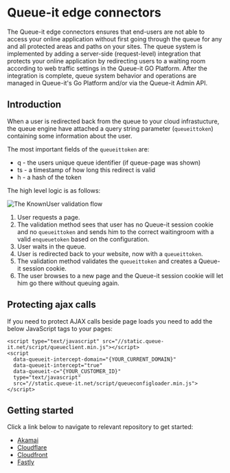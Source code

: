 # Queue-it edge connectors
The Queue-it edge connectors ensures that end-users are not able to access your online application without first going through the queue for any and all protected areas and paths on your sites. The queue system is implemented by adding a server-side (request-level) integration that protects your online application by redirecting users to a waiting room according to web traffic settings in the Queue-it GO Platform. After the integration is complete, queue system behavior and operations are managed in Queue-it's Go Platform and/or via the Queue-it Admin API.

## Introduction
When a user is redirected back from the queue to your cloud infrastucture, the queue engine have attached a query string parameter (`queueittoken`) containing some information about the user.

The most important fields of the `queueittoken` are:

 - q - the users unique queue identifier (if queue-page was shown)
 - ts - a timestamp of how long this redirect is valid
 - h - a hash of the token

The high level logic is as follows:

![The KnownUser validation flow](https://github.com/queueit/Documentation/blob/main/edge-connectors/connector-sequence-edge-v4.png)

 1. User requests a page.
 2. The validation method sees that user has no Queue-it session cookie and no `queueittoken` and sends him to the correct waitingroom with a valid `enqueuetoken` based on the configuration.
 3. User waits in the queue.
 4. User is redirected back to your website, now with a `queueittoken`.
 5. The validation method validates the `queueittoken` and creates a Queue-it session cookie.
 6. The user browses to a new page and the Queue-it session cookie will let him go there without queuing again.

## Protecting ajax calls
If you need to protect AJAX calls beside page loads you need to add the below JavaScript tags to your pages:
```
<script type="text/javascript" src="//static.queue-it.net/script/queueclient.min.js"></script>
<script
  data-queueit-intercept-domain="{YOUR_CURRENT_DOMAIN}"
  data-queueit-intercept="true"
  data-queueit-c="{YOUR_CUSTOMER_ID}"
  type="text/javascript"
  src="//static.queue-it.net/script/queueconfigloader.min.js">
</script>
```

## Getting started
Click a link below to navigate to relevant repository to get started:

- [Akamai](https://github.com/queueit/KnownUser.V3.Akamai)
- [Cloudflare](https://github.com/queueit/KnownUser.V3.Cloudflare)
- [Cloudfront](https://github.com/queueit/KnownUser.V3.Cloudfront)
- [Fastly](https://github.com/queueit/KnownUser.V3.Fastly)
